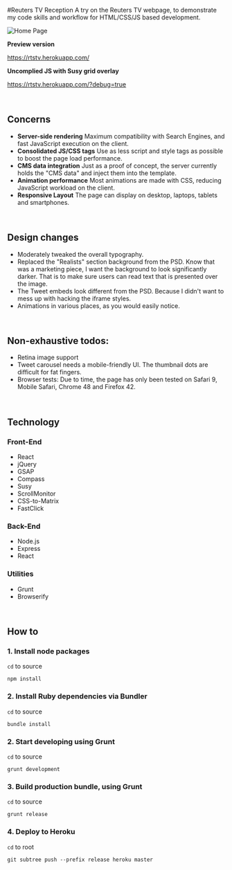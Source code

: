 #Reuters TV Reception
A try on the Reuters TV webpage, to demonstrate my code skills and workflow for HTML/CSS/JS based development. 

![Home Page](https://s3.amazonaws.com/f.cl.ly/items/250x1I3k3A2v3O1g103a/rtstv.jpg?v=663d3b7c)

**Preview version**

<https://rtstv.herokuapp.com/>

**Uncomplied JS with Susy grid overlay**

<https://rtstv.herokuapp.com/?debug=true>

&nbsp;

## Concerns
* **Server-side rendering** Maximum compatibility with Search Engines, and fast JavaScript execution on the client.
* **Consolidated JS/CSS tags** Use as less script and style tags as possible to boost the page load performance.
* **CMS data integration** Just as a proof of concept, the server currently holds the "CMS data" and inject them into the template.
* **Animation performance** Most animations are made with CSS, reducing JavaScript workload on the client.
* **Responsive Layout** The page can display on desktop, laptops, tablets and smartphones.

&nbsp;

## Design changes
* Moderately tweaked the overall typography.
* Replaced the "Realists" section background from the PSD. Know that was a marketing piece, I want the background to look significantly darker. That is to make sure users can read text that is presented over the image.
* The Tweet embeds look different from the PSD. Because I didn't want to mess up with hacking the iframe styles.
* Animations in various places, as you would easily notice.

&nbsp;

## Non-exhaustive todos:
* Retina image support
* Tweet carousel needs a mobile-friendly UI. The thumbnail dots are difficult for fat fingers.
* Browser tests: Due to time, the page has only been tested on Safari 9, Mobile Safari, Chrome 48 and Firefox 42.

&nbsp;

## Technology
### Front-End
* React
* jQuery
* GSAP
* Compass
* Susy
* ScrollMonitor
* CSS-to-Matrix
* FastClick

### Back-End
* Node.js
* Express
* React

### Utilities
* Grunt
* Browserify

&nbsp;

## How to
### 1. Install node packages

```cd``` to source

```npm install```

### 2. Install Ruby dependencies via Bundler

```cd``` to source

```bundle install```

### 2. Start developing using Grunt

```cd``` to source

```grunt development```

### 3. Build production bundle, using Grunt

```cd``` to source

```grunt release```

### 4. Deploy to Heroku

```cd``` to root

```git subtree push --prefix release heroku master```

&nbsp;